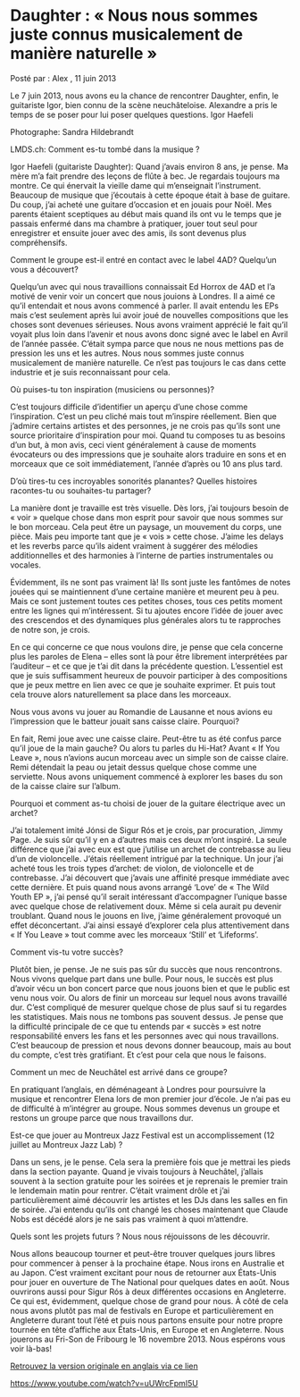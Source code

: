 # Daughter : « Nous nous sommes juste connus musicalement de manière naturelle »

Posté par : Alex , 11 juin 2013

Le 7 juin 2013, nous avons eu la chance de rencontrer Daughter, enfin, le guitariste Igor, bien connu de la scène neuchâteloise. Alexandre a pris le temps de se poser pour lui poser quelques questions.
Igor Haefeli

Photographe: Sandra Hildebrandt

LMDS.ch: Comment es-tu tombé dans la musique ?

Igor Haefeli (guitariste Daughter): Quand j’avais environ 8 ans, je pense. Ma mère m’a fait prendre des leçons de flûte à bec. Je regardais toujours ma montre. Ce qui énervait la vieille dame qui m’enseignait l’instrument. Beaucoup de musique que j’écoutais à cette époque était à base de guitare. Du coup, j’ai acheté une guitare d’occasion et en jouais pour Noël. Mes parents étaient sceptiques au début mais quand ils ont vu le temps que je passais enfermé dans ma chambre à pratiquer, jouer tout seul pour enregistrer et ensuite jouer avec des amis, ils sont devenus plus compréhensifs.

Comment le groupe est-il entré en contact avec le label 4AD? Quelqu’un vous a découvert?

Quelqu’un avec qui nous travaillions connaissait Ed Horrox de 4AD et l’a motivé de venir voir un concert que nous jouions à Londres. Il a aimé ce qu’il entendait et nous avons commencé à parler. Il avait entendu les EPs mais c’est seulement après lui avoir joué de nouvelles compositions que les choses sont devenues sérieuses. Nous avons vraiment apprécié le fait qu’il voyait plus loin dans l’avenir et nous avons donc signé avec le label en Avril de l’année passée. C’était sympa parce que nous ne nous mettions pas de pression les uns et les autres. Nous nous sommes juste connus musicalement de manière naturelle. Ce n’est pas toujours le cas dans cette industrie et je suis reconnaissant pour cela.

Où puises-tu ton inspiration (musiciens ou personnes)?

C’est toujours difficile d’identifier un aperçu d’une chose comme l’inspiration. C’est un peu cliché mais tout m’inspire réellement. Bien que j’admire certains artistes et des personnes, je ne crois pas qu’ils sont une source prioritaire d’inspiration pour moi. Quand tu composes tu as besoins d’un but, à mon avis, ceci vient généralement à cause de moments évocateurs ou des impressions que je souhaite alors traduire en sons et en morceaux que ce soit immédiatement, l’année d’après ou 10 ans plus tard.

D’où tires-tu ces incroyables sonorités planantes? Quelles histoires racontes-tu ou souhaites-tu partager?

La manière dont je travaille est très visuelle. Dès lors, j’ai toujours besoin de « voir » quelque chose dans mon esprit pour savoir que nous sommes sur le bon morceau. Cela peut être un paysage, un mouvement du corps, une pièce. Mais peu importe tant que je « vois » cette chose. J’aime les delays et les reverbs parce qu’ils aident vraiment à suggérer des mélodies additionnelles et des harmonies à l’interne de parties instrumentales ou vocales.

Évidemment, ils ne sont pas vraiment là! Ils sont juste les fantômes de notes jouées qui se maintiennent d’une certaine manière et meurent peu à peu. Mais ce sont justement toutes ces petites choses, tous ces petits moment entre les lignes qui m’intéressent. Si tu ajoutes encore l’idée de jouer avec des crescendos et des dynamiques plus générales alors tu te rapproches de notre son, je crois.

En ce qui concerne ce que nous voulons dire, je pense que cela concerne plus les paroles de Elena – elles sont là pour être librement interprétées par l’auditeur – et ce que je t’ai dit dans la précédente question. L’essentiel est que je suis suffisamment heureux de pouvoir participer à des compositions que je peux mettre en lien avec ce que je souhaite exprimer. Et puis tout cela trouve alors naturellement sa place dans les morceaux.

Nous vous avons vu jouer au Romandie de Lausanne et nous avions eu l’impression que le batteur jouait sans caisse claire. Pourquoi?

En fait, Remi joue avec une caisse claire. Peut-être tu as été confus parce qu’il joue de la main gauche? Ou alors tu parles du Hi-Hat? Avant « If You Leave », nous n’avions aucun morceau avec un simple son de caisse claire. Remi détendait la peau ou jetait dessus quelque chose comme une serviette. Nous avons uniquement commencé à explorer les bases du son de la caisse claire sur l’album.

Pourquoi et comment as-tu choisi de jouer de la guitare électrique avec un archet?

J’ai totalement imité Jónsi de Sigur Rós et je crois, par procuration, Jimmy Page. Je suis sûr qu’il y en a d’autres mais ces deux m’ont inspiré. La seule différence que j’ai avec eux est que j’utilise un archet de contrebasse au lieu d’un de violoncelle. J’étais réellement intrigué par la technique. Un jour j’ai acheté tous les trois types d’archet: de violon, de violoncelle et de contrebasse. J’ai découvert que j’avais une affinité presque immédiate avec cette dernière. Et puis quand nous avons arrangé ‘Love’ de « The Wild Youth EP », j’ai pensé qu’il serait intéressant d’accompagner l’unique basse avec quelque chose de relativement doux. Même si cela aurait pu devenir troublant. Quand nous le jouons en live, j’aime généralement provoqué un effet déconcertant. J’ai ainsi essayé d’explorer cela plus attentivement dans « If You Leave » tout comme avec les morceaux ‘Still’ et ‘Lifeforms’.

Comment vis-tu votre succès?

Plutôt bien, je pense. Je ne suis pas sûr du succès que nous rencontrons. Nous vivons quelque part dans une bulle. Pour nous, le succès est plus d’avoir vécu un bon concert parce que nous jouons bien et que le public est venu nous voir. Ou alors de finir un morceau sur lequel nous avons travaillé dur. C’est compliqué de mesurer quelque chose de plus sauf si tu regardes les statistiques. Mais nous ne tombons pas souvent dessus. Je pense que la difficulté principale de ce que tu entends par « succès » est notre responsabilité envers les fans et les personnes avec qui nous travaillons. C’est beaucoup de pression et nous devons donner beaucoup, mais au bout du compte, c’est très gratifiant. Et c’est pour cela que nous le faisons.

Comment un mec de Neuchâtel est arrivé dans ce groupe?

En pratiquant l’anglais, en déménageant à Londres pour poursuivre la musique et rencontrer Elena lors de mon premier jour d’école. Je n’ai pas eu de difficulté à m’intégrer au groupe. Nous sommes devenus un groupe et restons un groupe parce que nous travaillons dur.

Est-ce que jouer au Montreux Jazz Festival est un accomplissement (12 juillet au Montreux Jazz Lab) ?

Dans un sens, je le pense. Cela sera la première fois que je mettrai les pieds dans la section payante. Quand je vivais toujours à Neuchâtel, j’allais souvent à la section gratuite pour les soirées et je reprenais le premier train le lendemain matin pour rentrer. C’était vraiment drôle et j’ai particulièrement aimé découvrir les artistes et les DJs dans les salles en fin de soirée. J’ai entendu qu’ils ont changé les choses maintenant que Claude Nobs est décédé alors je ne sais pas vraiment à quoi m’attendre.

Quels sont les projets futurs ? Nous nous réjouissons de les découvrir.

Nous allons beaucoup tourner et peut-être trouver quelques jours libres pour commencer à penser à la prochaine étape. Nous irons en Australie et au Japon. C’est vraiment excitant pour nous de retourner aux États-Unis pour jouer en ouverture de The National pour quelques dates en août. Nous ouvrirons aussi pour Sigur Rós à deux différentes occasions en Angleterre. Ce qui est, évidemment, quelque chose de grand pour nous. À côté de cela nous avons plutôt pas mal de festivals en Europe et particulièrement en Angleterre durant tout l’été et puis nous partons ensuite pour notre propre tournée en tête d’affiche aux États-Unis, en Europe et en Angleterre. Nous jouerons au Fri-Son de Fribourg le 16 novembre 2013. Nous espérons vous voir là-bas!

[Retrouvez la version originale en anglais via ce lien](https://www.dropbox.com/s/cidelnw0o16yvtl/Interview%20Igor%20Haefeli%20(Daughter).doc)

https://www.youtube.com/watch?v=uUWrcFpmI5U
